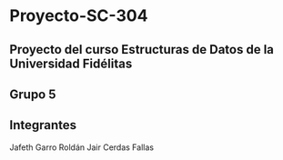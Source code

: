 # Proyecto-SC-304

## Proyecto del curso Estructuras de Datos de la Universidad Fidélitas

## Grupo 5

## Integrantes

Jafeth Garro Roldán
Jair Cerdas Fallas
